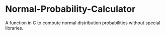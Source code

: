 # Normal-Probability-Calculator
A function in C to compute normal distribution probabilities without special libraries. 
